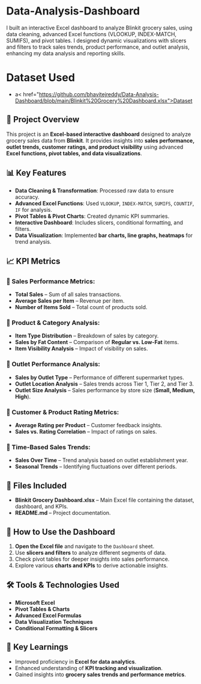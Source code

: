 # Data-Analysis-Dashboard
I built an interactive Excel dashboard to analyze Blinkit grocery sales, using data cleaning, advanced Excel functions (VLOOKUP, INDEX-MATCH, SUMIFS), and pivot tables. I designed dynamic visualizations with slicers and filters to track sales trends, product performance, and outlet analysis, enhancing my data analysis and reporting skills. 

# Dataset Used
- a< href="https://github.com/bhavitejreddy/Data-Analysis-Dashboard/blob/main/Blinkit%20Grocery%20Dashboard.xlsx">Dataset</a>

## 📌 Project Overview
This project is an **Excel-based interactive dashboard** designed to analyze grocery sales data from **Blinkit**. It provides insights into **sales performance, outlet trends, customer ratings, and product visibility** using advanced **Excel functions, pivot tables, and data visualizations**.

## 📊 Key Features
- **Data Cleaning & Transformation**: Processed raw data to ensure accuracy.
- **Advanced Excel Functions**: Used `VLOOKUP`, `INDEX-MATCH`, `SUMIFS`, `COUNTIF`, `IF` for analysis.
- **Pivot Tables & Pivot Charts**: Created dynamic KPI summaries.
- **Interactive Dashboard**: Includes slicers, conditional formatting, and filters.
- **Data Visualization**: Implemented **bar charts, line graphs, heatmaps** for trend analysis.

## 📈 KPI Metrics
### **🔹 Sales Performance Metrics:**
- **Total Sales** – Sum of all sales transactions.
- **Average Sales per Item** – Revenue per item.
- **Number of Items Sold** – Total count of products sold.

### **🔹 Product & Category Analysis:**
- **Item Type Distribution** – Breakdown of sales by category.
- **Sales by Fat Content** – Comparison of **Regular vs. Low-Fat** items.
- **Item Visibility Analysis** – Impact of visibility on sales.

### **🔹 Outlet Performance Analysis:**
- **Sales by Outlet Type** – Performance of different supermarket types.
- **Outlet Location Analysis** – Sales trends across Tier 1, Tier 2, and Tier 3.
- **Outlet Size Analysis** – Sales performance by store size (**Small, Medium, High**).

### **🔹 Customer & Product Rating Metrics:**
- **Average Rating per Product** – Customer feedback insights.
- **Sales vs. Rating Correlation** – Impact of ratings on sales.

### **🔹 Time-Based Sales Trends:**
- **Sales Over Time** – Trend analysis based on outlet establishment year.
- **Seasonal Trends** – Identifying fluctuations over different periods.

## 📂 Files Included
- **Blinkit Grocery Dashboard.xlsx** – Main Excel file containing the dataset, dashboard, and KPIs.
- **README.md** – Project documentation.

## 🚀 How to Use the Dashboard
1. **Open the Excel file** and navigate to the `Dashboard` sheet.
2. Use **slicers and filters** to analyze different segments of data.
3. Check pivot tables for deeper insights into sales performance.
4. Explore various **charts and KPIs** to derive actionable insights.

## 🛠️ Tools & Technologies Used
- **Microsoft Excel**
- **Pivot Tables & Charts**
- **Advanced Excel Formulas**
- **Data Visualization Techniques**
- **Conditional Formatting & Slicers**

## 🌟 Key Learnings
- Improved proficiency in **Excel for data analytics**.
- Enhanced understanding of **KPI tracking and visualization**.
- Gained insights into **grocery sales trends and performance metrics**.
